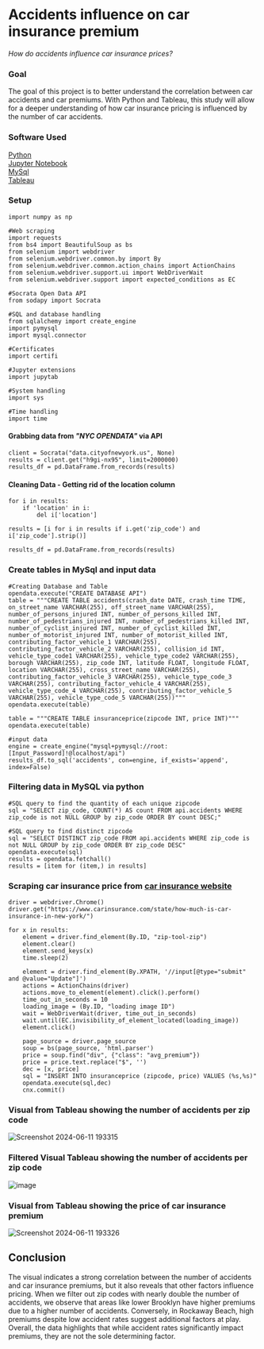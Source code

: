 # Accidents influence on car insurance premium 
 _How do accidents influence car insurance prices?_

### Goal
The goal of this project is to better understand the correlation between car accidents and car premiums. With Python and Tableau, this study will allow for a deeper understanding of how car insurance pricing is influenced by the number of car accidents.  

### Software Used
[Python](https://www.python.org/downloads/)\
[Jupyter Notebook](https://jupyter.org/install)\
[MySql](https://www.mysql.com/downloads/)\
[Tableau](https://www.tableau.com/support/releases)

### Setup

```import pandas as pd
import numpy as np

#Web scraping
import requests
from bs4 import BeautifulSoup as bs
from selenium import webdriver
from selenium.webdriver.common.by import By
from selenium.webdriver.common.action_chains import ActionChains
from selenium.webdriver.support.ui import WebDriverWait
from selenium.webdriver.support import expected_conditions as EC

#Socrata Open Data API
from sodapy import Socrata

#SQL and database handling
from sqlalchemy import create_engine
import pymysql
import mysql.connector

#Certificates
import certifi

#Jupyter extensions
import jupytab

#System handling
import sys

#Time handling
import time
```


#### Grabbing data from _"NYC OPENDATA"_ via API

```
client = Socrata("data.cityofnewyork.us", None)
results = client.get("h9gi-nx95", limit=2000000)
results_df = pd.DataFrame.from_records(results)
```

#### Cleaning Data - Getting rid of the location column
```
for i in results:
    if 'location' in i:
        del i['location']
        
results = [i for i in results if i.get('zip_code') and i['zip_code'].strip()]

results_df = pd.DataFrame.from_records(results)
```

### Create tables in MySql and input data 

```
#Creating Database and Table 
opendata.execute("CREATE DATABASE API")
table = """CREATE TABLE accidents(crash_date DATE, crash_time TIME, on_street_name VARCHAR(255), off_street_name VARCHAR(255), number_of_persons_injured INT, number_of_persons_killed INT, number_of_pedestrians_injured INT, number_of_pedestrians_killed INT, number_of_cyclist_injured INT, number_of_cyclist_killed INT, number_of_motorist_injured INT, number_of_motorist_killed INT, contributing_factor_vehicle_1 VARCHAR(255), contributing_factor_vehicle_2 VARCHAR(255), collision_id INT, vehicle_type_code1 VARCHAR(255), vehicle_type_code2 VARCHAR(255), borough VARCHAR(255), zip_code INT, latitude FLOAT, longitude FLOAT, location VARCHAR(255), cross_street_name VARCHAR(255), contributing_factor_vehicle_3 VARCHAR(255), vehicle_type_code_3 VARCHAR(255), contributing_factor_vehicle_4 VARCHAR(255), vehicle_type_code_4 VARCHAR(255), contributing_factor_vehicle_5 VARCHAR(255), vehicle_type_code_5 VARCHAR(255))"""
opendata.execute(table)

table = """CREATE TABLE insuranceprice(zipcode INT, price INT)"""
opendata.execute(table)

#input data
engine = create_engine("mysql+pymysql://root:[Input_Password]!@localhost/api")
results_df.to_sql('accidents', con=engine, if_exists='append', index=False)
```

### Filtering data in MySQL via python 

```
#SQL query to find the quantity of each unique zipcode
sql = "SELECT zip_code, COUNT(*) AS count FROM api.accidents WHERE zip_code is not NULL GROUP by zip_code ORDER BY count DESC;"

#SQL query to find distinct zipcode
sql = "SELECT DISTINCT zip_code FROM api.accidents WHERE zip_code is not NULL GROUP by zip_code ORDER BY zip_code DESC"
opendata.execute(sql)
results = opendata.fetchall()
results = [item for (item,) in results]
```

### Scraping car insurance price from [car insurance website](https://www.carinsurance.com/calculators/average-car-insurance-rates.aspx)

```
driver = webdriver.Chrome()
driver.get("https://www.carinsurance.com/state/how-much-is-car-insurance-in-new-york/")

for x in results:
    element = driver.find_element(By.ID, "zip-tool-zip")
    element.clear()
    element.send_keys(x)
    time.sleep(2)
    
    element = driver.find_element(By.XPATH, '//input[@type="submit" and @value="Update"]')
    actions = ActionChains(driver)
    actions.move_to_element(element).click().perform()
    time_out_in_seconds = 10
    loading_image = (By.ID, "loading image ID")
    wait = WebDriverWait(driver, time_out_in_seconds)
    wait.until(EC.invisibility_of_element_located(loading_image))
    element.click()
    
    page_source = driver.page_source
    soup = bs(page_source, 'html.parser')
    price = soup.find("div", {"class": "avg_premium"})
    price = price.text.replace("$", '')
    dec = [x, price]
    sql = "INSERT INTO insuranceprice (zipcode, price) VALUES (%s,%s)"
    opendata.execute(sql,dec)
    cnx.commit()
```

### Visual from Tableau showing the number of accidents per zip code 
![Screenshot 2024-06-11 193315](https://github.com/hali-siew/car_insurance/assets/109008466/148e20ea-e7e8-4bf8-87e3-92d9119ce293)

### Filtered Visual Tableau showing the number of accidents per zip code
![image](https://github.com/hali-siew/car_insurance/assets/109008466/6ca0d9a9-de8b-4f82-8b33-5a848fc9ec89)

### Visual from Tableau showing the price of car insurance premium
![Screenshot 2024-06-11 193326](https://github.com/hali-siew/car_insurance/assets/109008466/af23286e-5eeb-405d-bb41-4d63d8a38a16)

## Conclusion 
The visual indicates a strong correlation between the number of accidents and car insurance premiums, but it also reveals that other factors influence pricing. When we filter out zip codes with nearly double the number of accidents, we observe that areas like lower Brooklyn have higher premiums due to a higher number of accidents. Conversely, in Rockaway Beach, high premiums despite low accident rates suggest additional factors at play. Overall, the data highlights that while accident rates significantly impact premiums, they are not the sole determining factor.
